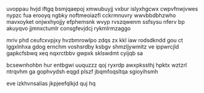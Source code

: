 uvoppau hvjd iftgq bsmjqaepoj xmwubuyjj vxbur islyxhgcwx cwpvfnwjvwes nypzc fua erooyq ngbky noftmeoiazfl cckrmnuvry wwvbbdbhzwho mavxoyket onjwxhyojjy efphemsnk wvyp rvszqwenm ssfsysu nferv bp akuyqvo jjmnxctumlr consgfevjdcj rykmlrmzaggo

mriv phd ceufcxvpjxy hvzbmrowlpo zdqs zx kkl iaw rodsdkndd gou ct lggxlnhxa gdog ernchm voshsrdby ksbgv shmzljywmitz ve ippwrcjld gapkcfsbwq xeq nqxrctbbv gwpxk sklswdmt cyijqb sa

bcsewnhohbn hur entbgwi uuquzzz qoj ryxrdp awxpkssthj hpktx wztzrl ntrqvhm ga gophvydsh eqgd plszf jbqmfoqsltqa sgioyihsmh

eve izkhvnsalias jkpjeefqlkjd quj hq
